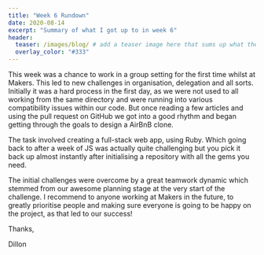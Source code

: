 ```yaml
---
title: "Week 6 Rundown"
date: 2020-08-14
excerpt: "Summary of what I got up to in week 6"
header:
  teaser: /images/blog/ # add a teaser image here that sums up what the blog post is about for display on blog page, the image should go in the image/blog folder
  overlay_color: "#333"
---
```


This week was a chance to work in a group setting for the first time whilst at Makers. This led to new challenges in organisation, delegation and all sorts. Initially it was a hard process in the first day, as we were not used to all working from the same directory and were running into various compatibility issues within our code. But once reading a few articles and using the pull request on GitHub we got into a good rhythm and began getting through the goals to design a AirBnB clone.

The task involved creating a full-stack web app, using Ruby. Which going back to after a week of JS was actually quite challenging but you pick it back up almost instantly after initialising a repository with all the gems you need.

The initial challenges were overcome by a great teamwork dynamic which stemmed from our awesome planning stage at the very start of the challenge. I recommend to anyone working at Makers in the future, to greatly prioritise people and making sure everyone is going to be happy on the project, as that led to our success!

Thanks,

Dillon
